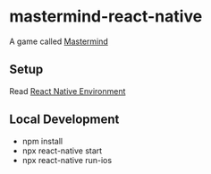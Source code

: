 # mastermind-react-native

A game called [Mastermind](https://en.wikipedia.org/wiki/Mastermind_(board_game))

## Setup

Read [React Native Environment](https://reactnative.dev/docs/environment-setup)

## Local Development

- npm install
- npx react-native start
- npx react-native run-ios
